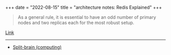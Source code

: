 +++
date = "2022-08-15"
title = "architecture notes: Redis Explained"
+++

> As a general rule, it is essential to have an odd number of primary nodes and two replicas each for the most robust setup.

[Link](https://architecturenotes.co/redis/)

---

* [Split-brain (computing)](https://en.wikipedia.org/wiki/Split-brain_(computing))
